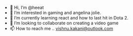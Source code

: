 - 👋 Hi, I’m @heeat
- 👀 I’m interested in gaming and angelina jolie.
- 🌱 I’m currently learning react and how to last hit in Dota 2.
- 💞️ I’m looking to collaborate on creating a video game 
- 📫 How to reach me .. vishnu.kakani@outlook.com

<!---
heeat/heeat is a ✨ special ✨ repository because its `README.md` (this file) appears on your GitHub profile.
You can click the Preview link to take a look at your changes.
--->
